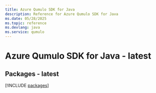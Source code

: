 ```yaml
---
title: Azure Qumulo SDK for Java
description: Reference for Azure Qumulo SDK for Java
ms.date: 05/28/2025
ms.topic: reference
ms.devlang: java
ms.service: qumulo
---
```

# Azure Qumulo SDK for Java - latest
## Packages - latest
[!INCLUDE [packages](qumulo-index.md)]